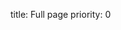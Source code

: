 title: Full page
priority: 0


<div data-options='gexamples.fullpage' class="fullpage" giotto-chart></div>

